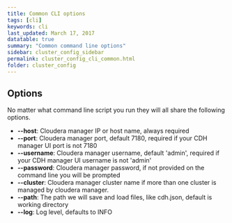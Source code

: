 ```yaml
---
title: Common CLI options
tags: [cli]
keywords: cli
last_updated: March 17, 2017
datatable: true
summary: "Common command line options"
sidebar: cluster_config_sidebar
permalink: cluster_config_cli_common.html
folder: cluster_config
---
```



## Options

No matter what command line script you run they will all share the following options.

* **--host**: Cloudera manager IP or host name, always required
* **--port**: Cloudera manager port, default 7180, required if your CDH manager UI port is not 7180
* **--username**: Cloudera manager username, default 'admin', required if your CDH manager UI username is not 'admin'
* **--password**: Cloudera manager password, if not provided on the command line you will be prompted
* **--cluster**: Cloudera manager cluster name  if more than one cluster is managed by cloudera manager.
* **--path**: The path we will save and load files, like cdh.json, default is working directory
* **--log**: Log level, defaults to INFO